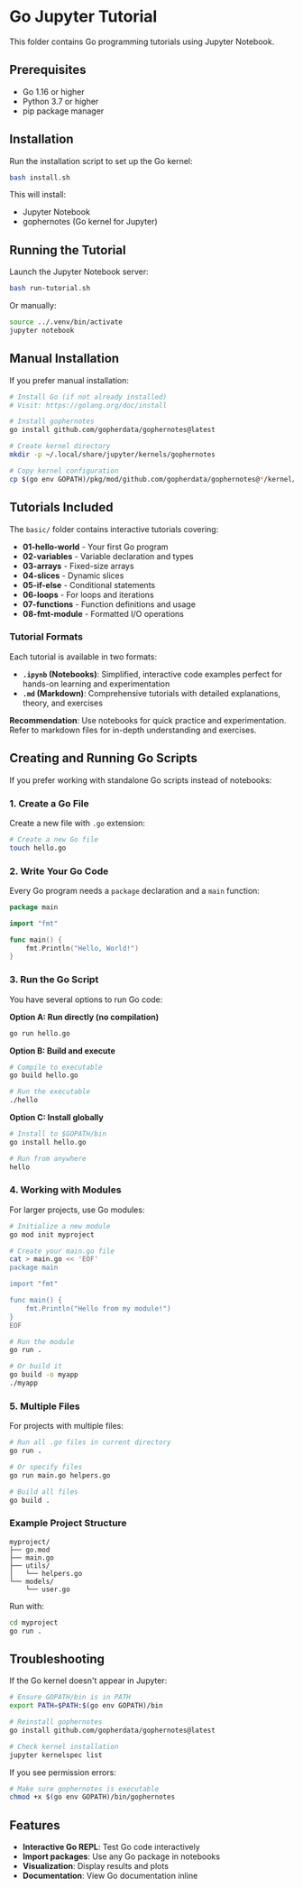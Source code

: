# Go Jupyter Tutorial

This folder contains Go programming tutorials using Jupyter Notebook.

## Prerequisites

- Go 1.16 or higher
- Python 3.7 or higher
- pip package manager

## Installation

Run the installation script to set up the Go kernel:

```bash
bash install.sh
```

This will install:

- Jupyter Notebook
- gophernotes (Go kernel for Jupyter)

## Running the Tutorial

Launch the Jupyter Notebook server:

```bash
bash run-tutorial.sh
```

Or manually:

```bash
source ../.venv/bin/activate
jupyter notebook
```

## Manual Installation

If you prefer manual installation:

```bash
# Install Go (if not already installed)
# Visit: https://golang.org/doc/install

# Install gophernotes
go install github.com/gopherdata/gophernotes@latest

# Create kernel directory
mkdir -p ~/.local/share/jupyter/kernels/gophernotes

# Copy kernel configuration
cp $(go env GOPATH)/pkg/mod/github.com/gopherdata/gophernotes@*/kernel/* ~/.local/share/jupyter/kernels/gophernotes/
```

## Tutorials Included

The `basic/` folder contains interactive tutorials covering:

- **01-hello-world** - Your first Go program
- **02-variables** - Variable declaration and types
- **03-arrays** - Fixed-size arrays
- **04-slices** - Dynamic slices
- **05-if-else** - Conditional statements
- **06-loops** - For loops and iterations
- **07-functions** - Function definitions and usage
- **08-fmt-module** - Formatted I/O operations

### Tutorial Formats

Each tutorial is available in two formats:

- **`.ipynb` (Notebooks)**: Simplified, interactive code examples perfect for hands-on learning and experimentation
- **`.md` (Markdown)**: Comprehensive tutorials with detailed explanations, theory, and exercises

**Recommendation**: Use notebooks for quick practice and experimentation. Refer to markdown files for in-depth understanding and exercises.

## Creating and Running Go Scripts

If you prefer working with standalone Go scripts instead of notebooks:

### 1. Create a Go File

Create a new file with `.go` extension:

```bash
# Create a new Go file
touch hello.go
```

### 2. Write Your Go Code

Every Go program needs a `package` declaration and a `main` function:

```go
package main

import "fmt"

func main() {
    fmt.Println("Hello, World!")
}
```

### 3. Run the Go Script

You have several options to run Go code:

**Option A: Run directly (no compilation)**

```bash
go run hello.go
```

**Option B: Build and execute**

```bash
# Compile to executable
go build hello.go

# Run the executable
./hello
```

**Option C: Install globally**

```bash
# Install to $GOPATH/bin
go install hello.go

# Run from anywhere
hello
```

### 4. Working with Modules

For larger projects, use Go modules:

```bash
# Initialize a new module
go mod init myproject

# Create your main.go file
cat > main.go << 'EOF'
package main

import "fmt"

func main() {
    fmt.Println("Hello from my module!")
}
EOF

# Run the module
go run .

# Or build it
go build -o myapp
./myapp
```

### 5. Multiple Files

For projects with multiple files:

```bash
# Run all .go files in current directory
go run .

# Or specify files
go run main.go helpers.go

# Build all files
go build .
```

### Example Project Structure

```
myproject/
├── go.mod
├── main.go
├── utils/
│   └── helpers.go
└── models/
    └── user.go
```

Run with:

```bash
cd myproject
go run .
```

## Troubleshooting

If the Go kernel doesn't appear in Jupyter:

```bash
# Ensure GOPATH/bin is in PATH
export PATH=$PATH:$(go env GOPATH)/bin

# Reinstall gophernotes
go install github.com/gopherdata/gophernotes@latest

# Check kernel installation
jupyter kernelspec list
```

If you see permission errors:

```bash
# Make sure gophernotes is executable
chmod +x $(go env GOPATH)/bin/gophernotes
```

## Features

- **Interactive Go REPL**: Test Go code interactively
- **Import packages**: Use any Go package in notebooks
- **Visualization**: Display results and plots
- **Documentation**: View Go documentation inline
